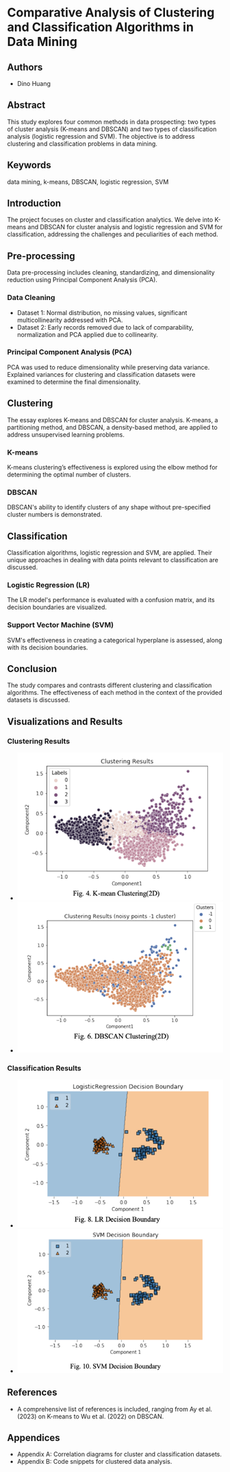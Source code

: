 # Comparative Analysis of Clustering and Classification Algorithms in Data Mining

## Authors
- Dino Huang

## Abstract
This study explores four common methods in data prospecting: two types of cluster analysis (K-means and DBSCAN) and two types of classification analysis (logistic regression and SVM). The objective is to address clustering and classification problems in data mining.

## Keywords
data mining, k-means, DBSCAN, logistic regression, SVM

## Introduction
The project focuses on cluster and classification analytics. We delve into K-means and DBSCAN for cluster analysis and logistic regression and SVM for classification, addressing the challenges and peculiarities of each method.

## Pre-processing
Data pre-processing includes cleaning, standardizing, and dimensionality reduction using Principal Component Analysis (PCA).

### Data Cleaning
- Dataset 1: Normal distribution, no missing values, significant multicollinearity addressed with PCA.
- Dataset 2: Early records removed due to lack of comparability, normalization and PCA applied due to collinearity.

### Principal Component Analysis (PCA)
PCA was used to reduce dimensionality while preserving data variance. Explained variances for clustering and classification datasets were examined to determine the final dimensionality.

## Clustering
The essay explores K-means and DBSCAN for cluster analysis. K-means, a partitioning method, and DBSCAN, a density-based method, are applied to address unsupervised learning problems.

### K-means
K-means clustering’s effectiveness is explored using the elbow method for determining the optimal number of clusters.

### DBSCAN
DBSCAN's ability to identify clusters of any shape without pre-specified cluster numbers is demonstrated.

## Classification
Classification algorithms, logistic regression and SVM, are applied. Their unique approaches in dealing with data points relevant to classification are discussed.

### Logistic Regression (LR)
The LR model's performance is evaluated with a confusion matrix, and its decision boundaries are visualized.

### Support Vector Machine (SVM)
SVM's effectiveness in creating a categorical hyperplane is assessed, along with its decision boundaries.

## Conclusion
The study compares and contrasts different clustering and classification algorithms. The effectiveness of each method in the context of the provided datasets is discussed.

## Visualizations and Results

### Clustering Results
- ![K-means Clustering (2D)](images/k-mean.png)
- ![DBSCAN Clustering (2D)](images/dbscan.png)

### Classification Results
- ![LR Decision Boundary](images/lr.png)
- ![SVM Decision Boundary](images/svm.png)

## References
- A comprehensive list of references is included, ranging from Ay et al. (2023) on K-means to Wu et al. (2022) on DBSCAN.

## Appendices
- Appendix A: Correlation diagrams for cluster and classification datasets.
- Appendix B: Code snippets for clustered data analysis.
